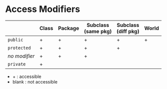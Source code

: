 # Access Modifiers

|               | Class | Package | Subclass<br/>(same pkg) | Subclass<br/>(diff pkg) | World  |
|---------------|-------|---------|----------|----------|--------|
| `public`      |   +   |    +    |    +     |     +    |   +    | 
| `protected`   |   +   |    +    |    +     |     +    |        | 
| _no modifier_ |   +   |    +    |    +     |          |        | 
| `private`     |   +   |         |          |          |        |

* \+ : accessible
* blank : not accessible
